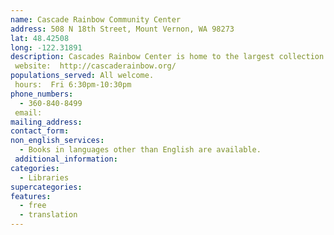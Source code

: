 ```yaml
---
name: Cascade Rainbow Community Center
address: 508 N 18th Street, Mount Vernon, WA 98273
lat: 48.42508
long: -122.31891
description: Cascades Rainbow Center is home to the largest collection of LGBT books, newspapers, and zines in Skagit County. Search the library catalog [here](http://cascaderainbow.org/catalog).
 website:  http://cascaderainbow.org/
populations_served: All welcome.
 hours:  Fri 6:30pm-10:30pm
phone_numbers:
  - 360-840-8499
 email: 
mailing_address:
contact_form:
non_english_services: 
  - Books in languages other than English are available.
 additional_information:
categories:
  - Libraries
supercategories:
features:
  - free
  - translation
---
```

